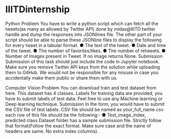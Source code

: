 # IIITDinternship

Python Problem
You have to write a python script which can fetch all the tweets(as many as allowed by Twitter
API) done by midas@IIITD twitter handle and dump the responses into JSONlines file.
The other part of your script should be able to parse these JSONline files to display the
following for every tweet in a tabular format.
● The text of the tweet.
● Date and time of the tweet.
● The number of favorites/likes.
● The number of retweets.
● Number of Images present in Tweet. If no image returns None.
Submission
Submission of this task should just include the code in Jupyter notebook. Make sure you
remove Twitter API keys from the solution while uploading them to GitHub. We would not be
responsible for any misuse in case you accidentally make them public or share them with us.

Computer Vision Problem
You can download train and test dataset from here. This dataset has 4 classes. Labels for
training data are provided, you have to submit labels of test data. Feel free to use any Machine
learning or Deep learning technique.
Submission
In the form, you would have to submit the CSV file of test labels. CSV file should be named as
your_full_name.csv each row of this file should be the following:-
● Test_image_index, predicted class
Dataset folder has a sample submission file. Strictly follow that format(Follow the exact format.
Make sure case and the name of headers are same. No extra index columns).
